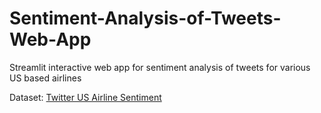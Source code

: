 # Sentiment-Analysis-of-Tweets-Web-App
Streamlit interactive web app for sentiment analysis of tweets for various US based airlines


Dataset: [Twitter US Airline Sentiment](https://www.kaggle.com/crowdflower/twitter-airline-sentiment)
